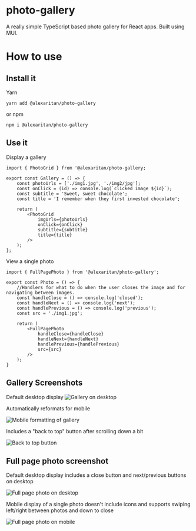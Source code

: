 # photo-gallery

A really simple TypeScript based photo gallery for React apps. Built using MUI.

# How to use

## Install it

Yarn

`yarn add @alexaritan/photo-gallery`

or npm

`npm i @alexaritan/photo-gallery`

## Use it

Display a gallery

```
import { PhotoGrid } from '@alexaritan/photo-gallery;

export const Gallery = () => {
	const photoUrls = ['./img1.jpg', './img2/jpg'];
	const onClick = (id) => console.log(`clicked image ${id}`);
	const subtitle = 'Sweet, sweet chocolate';
	const title = 'I remember when they first invested chocolate';

	return (
		<PhotoGrid
			imgUrls={photoUrls}
			onClick={onClick}
			subtitle={subtitle}
			title={title}
		/>
	);
};
```

View a single photo

```
import { FullPagePhoto } from '@alexaritan/photo-gallery';

export const Photo = () => {
	//Handlers for what to do when the user closes the image and for navigating between images.
	const handleClose = () => console.log('closed');
	const handleNext = () => console.log('next');
	const handlePrevious = () => console.log('previous');
	const src = './img1.jpg';

	return (
		<FullPagePhoto
			handleClose={handleClose}
			handleNext={handleNext}
			handlePrevious={handlePrevious}
			src={src}
		/>
	);
}
```

## Gallery Screenshots

Default desktop display
![Gallery on desktop](./resources/screenshot1.png)

Automatically reformats for mobile

![Mobile formatting of gallery](./resources/screenshot2.png)

Includes a "back to top" button after scrolling down a bit

![Back to top button](./resources/screenshot3.png)

## Full page photo screenshot

Default desktop display includes a close button and next/previous buttons on desktop

![Full page photo on desktop](./resources/screenshot4.png)

Mobile display of a single photo doesn't include icons and supports swiping left/right between photos and down to close

![Full page photo on mobile](./resources/screenshot5.png)

